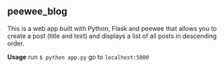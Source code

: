 ## peewee_blog

This is a web app built with Python, Flask and peewee that allows you to create
a post (title and text) and displays a list of all posts in descending order.

**Usage**
run `$ python app.py`
go to `localhost:5000`

